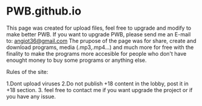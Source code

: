 # PWB.github.io
This page was created for upload files, feel free to upgrade and modify to make better PWB. If you want to upgrade PWB, please send me an E-mail to: angiot36@gmail.com
The prupose of the page was for share, create and download programs, media (.mp3,.mp4...) and much more for free with the finality to make the programs more accesible 
for people who don't have enought money to buy some programs or anything else.

Rules of the site:

1.Dont upload viruses
2.Do not publish +18 content in the lobby, post it in +18 section.
3. feel free to contact me if you want upgrade the project or if you have any issue.


